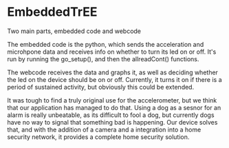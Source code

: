# EmbeddedTrEE

Two main parts, embedded code and webcode

The embedded code is the python, which sends the acceleration and microhpone data and receives info on whether to turn its led on or off. It's run by running the go_setup(), and then the allreadCont() functions.

The webcode receives the data and graphs it, as well as deciding whether the led on the device should be on or off. Currently, it turns it on if there is a period of sustained activity, but obviously this could be extended.

It was tough to find a truly original use for the accelerometer, but we think that our application has managed to do that. Using a dog as a sesnor for an alarm is really unbeatable, as its difficult to fool a dog, but currently dogs have no way to signal that something bad is happening. Our device solves that, and with the addition of a camera and a integration into a home security network, it provides a complete home security solution.
